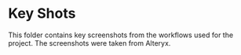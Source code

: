 # Key Shots

This folder contains key screenshots from the workflows used for the project.
The screenshots were taken from Alteryx.

